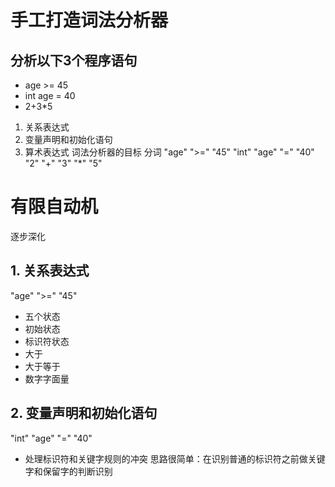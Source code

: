 # 手工打造词法分析器

## 分析以下3个程序语句
- age >= 45  
- int age =  40 
- 2+3*5 

1. 关系表达式
2. 变量声明和初始化语句
3. 算术表达式
词法分析器的目标 分词
"age" ">=" "45"
"int" "age" "=" "40"
"2" "+" "3" "*" "5"

# 有限自动机
逐步深化
## 1. 关系表达式
"age" ">=" "45"
- 五个状态
 - 初始状态
 - 标识符状态
 - 大于
 - 大于等于
 - 数字字面量    
## 2. 变量声明和初始化语句
"int" "age" "=" "40"
- 处理标识符和关键字规则的冲突
思路很简单：在识别普通的标识符之前做关键字和保留字的判断识别

